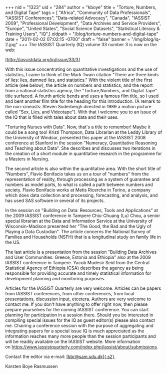 +++
nid = "1323"
uid = "284"
author = "kboye"
title = "Torture, Numbers, and Digital Tape"
tags = [ "Africa", "Community of Data Professionals", "IASSIST Conferences", "Data-related Advocacy", "Canada", "IASSIST 2009", "Professional Development", "Data Archives and Service Providers", "Europe", "United States", "Social Science Datasets", "Statistical Literacy & Training Users", "IQ",]
oldpath = "/blog/torture-numbers-and-digital-tape"
date = "2011-02-02 07:02:15 -0700"
draft = "false"
banner = "/img/blog/iq-2.jpg"
+++
The IASSIST Quarterly (IQ) volume 33 number 3 is now on the web:

[<http://iassistdata.org/iq/issue/33/3>]

With this issue concentrating on quantitative investigations and the use
of statistics, I came to think of the Mark Twain citation "There are
three kinds of lies: lies, damned lies, and statistics." With the
violent title of the first article (see below), the article on numbers
and statistics, and the report from a national statistics agency, the
"Torture,Numbers, and Digital Tape" title surfaced. A fourth article
bends and uses a famous film title, so I used and bent another film
title for the heading for this introduction. (A remark to the
non-cineasts: Steven Soderbergh directed in 1989 a motion picture called
"Sex, Lies, and Videotape"). With that I welcome you to an issue of
the IQ that is filled with tales about data and their uses.

"Torturing Nurses with Data". Now, that's a title to remember! Maybe
it could be a song too! Kristi Thompson, Data Librarian at the Leddy
Library of the University of Windsor, presented this paper at the
IASSIST 2008 conference at Stanford in the session "Numeracy,
Quantitative Reasoning and Teaching about Data". She describes and
discusses two iterations in the creation of a short module in
quantitative research in the programme for a Masters in Nursing.

The second article is also within the quantitative area. With the short
title of "Numbers", Flavio Bonifacio takes us on a tour of "numbers"
from the representation of reality, through processing as a system of
guarantee and numbers as model parts, to what is called a path between
numbers and society. Flavio Bonifacio works at Metis Ricerche in Torino,
a company which does data collection and processing, forecasting, and
analysis, and has used SAS software in several of its projects.

In the session on "Building on Data: Resources, Tools and
Applications" at the 2009 IASSIST conference in Tampere Chiu-Chuang
(Lu) Chou, a senior special librarian at the Data and Information
Service at the University of Wisconsin-Madison presented her "The Good,
the Bad and the Ugly of Playing a Data Custodian". The article concerns
the National Survey of Families and Households (NSFH) that is a
longitudinal study on family life in the US.

The last article is a presentation from the session "Building Data
Archives and User Communities: Greece, Estonia and Ethiopia" also at
the 2009 IASSIST conference in Tampere. Yacob Mudesir Seid from the
Central Statistical Agency of Ethiopia (CSA) describes the agency as
being responsible for providing accurate and timely statistical
information for development planning and monitoring purposes. 

Articles for the IASSIST Quarterly are very welcome. Articles can be
papers from IASSIST conferences, from other conferences, from local
presentations, discussion input, etcetera. Authors are very welcome to
contact me. If you don't have anything to offer right now, then please
prepare yourselves for the coming IASSIST conference. You can start
planning for participation in a session there. Should you be interested
in compiling special issues for the IQ as guest editor(s) please also
contact me. Chairing a conference session with the purpose of
aggregating and integrating papers for a special issue IQ is much
appreciated as the information reaches many more people than the session
participants and will be readily available on the IASSIST website. More
information on <https://www.iassistquarterly.com/index.php/iassist/about/submissions>.

Contact the editor via e-mail:
[[kbr@sam.sdu.dk]{.s2}](mailto:kbr@sam.sdu.dk).

Karsten Boye Rasmussen
